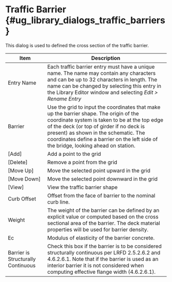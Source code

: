 Traffic Barrier {#ug_library_dialogs_traffic_barriers}
==============================================
This dialog is used to defined the cross section of the traffic barrier.

Item | Description
-----|------------
Entry Name | Each traffic barrier entry must have a unique name. The name may contain any characters and can be up to 32 characters in length. The name can be changed by selecting this entry in the Library Editor window and selecting *Edit > Rename Entry*
Barrier | Use the grid to input the coordinates that make up the barrier shape. The origin of the coordinate system is taken to be at the top edge of the deck (or top of girder if no deck is present) as shown in the schematic. The coordinates define a barrier on the left side of the bridge, looking ahead on station.
[Add] | Add a point to the grid
[Delete] | Remove a point from the grid
[Move Up] | Move the selected point upward in the grid
[Move Down] | Move the selected point downward in the grid 
[View] | View the traffic barrier shape
Curb Offset | Offset from the face of barrier to the nominal curb line. 
Weight | The weight of the barrier can be defined by an explicit value or computed based on the cross sectional area of the barrier. The deck material properties will be used for barrier density.
Ec | Modulus of elasticity of the barrier concrete.
Barrier is Structurally Continuous | Check this box if the barrier is to be considered structurally continuous per LRFD 2.5.2.6.2 and 4.6.2.6.1. Note that if the barrier is used as an interior barrier it is not considered when computing effective flange width (4.6.2.6.1).


